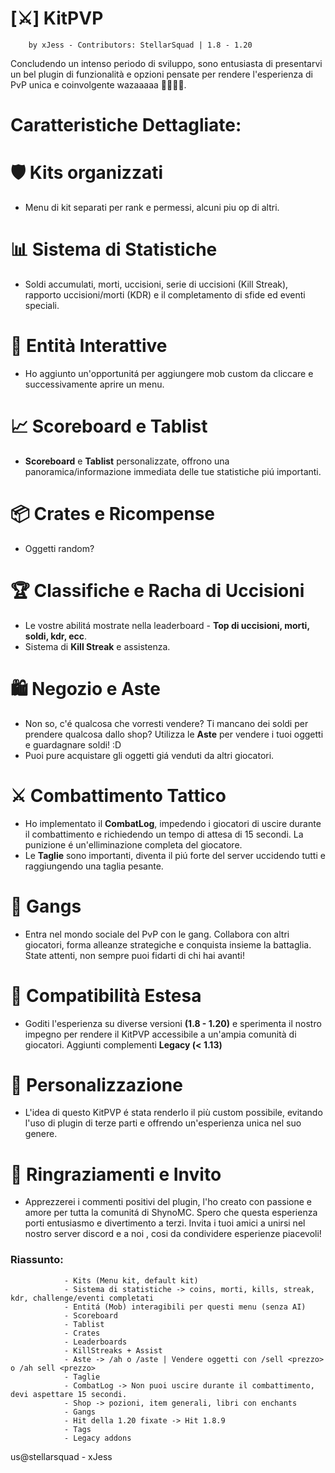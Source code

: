 # [⚔] KitPVP
		by xJess - Contributors: StellarSquad | 1.8 - 1.20 
    
Concludendo un intenso periodo di sviluppo, sono entusiasta di presentarvi un bel plugin di funzionalità e opzioni pensate per rendere l'esperienza di PvP unica e coinvolgente wazaaaaa 👻👻👻👻.

# Caratteristiche Dettagliate:

# 🛡️ Kits organizzati
  - Menu di kit separati per rank e permessi, alcuni piu op di altri.
# 📊 Sistema di Statistiche
  - Soldi accumulati, morti, uccisioni, serie di uccisioni (Kill Streak), rapporto uccisioni/morti (KDR) e il completamento di sfide ed eventi speciali.
# 🦴 Entità Interattive
  - Ho aggiunto un'opportunitá per aggiungere mob custom da cliccare e successivamente aprire un menu.
# 📈 Scoreboard e Tablist
  - **Scoreboard** e **Tablist** personalizzate, offrono una panoramica/informazione immediata delle tue statistiche piú importanti.
# 📦 Crates e Ricompense
  - Oggetti random?
# 🏆 Classifiche e Racha di Uccisioni
  - Le vostre abilitá mostrate nella leaderboard - **Top di uccisioni, morti, soldi, kdr, ecc**.
  - Sistema di **Kill Streak** e assistenza. 
# 🛍️ Negozio e Aste
  - Non so, c'é qualcosa che vorresti vendere? Ti mancano dei soldi per prendere qualcosa dallo shop? Utilizza le **Aste** per vendere i tuoi oggetti e guardagnare soldi! :D
  - Puoi pure acquistare gli oggetti giá venduti da altri giocatori.
# ⚔️ Combattimento Tattico
  - Ho implementato il **CombatLog**, impedendo i giocatori di uscire durante il combattimento e richiedendo un tempo di attesa di 15 secondi. La punizione é un'elliminazione completa del giocatore.
  - Le **Taglie** sono importanti, diventa il piú forte del server uccidendo tutti e raggiungendo una taglia pesante.
# 👥 Gangs
   - Entra nel mondo sociale del PvP con le gang. Collabora con altri giocatori, forma alleanze strategiche e conquista insieme la battaglia. State attenti, non sempre puoi fidarti di chi hai avanti!
# 🔄 Compatibilità Estesa
   - Goditi l'esperienza su diverse versioni **(1.8 - 1.20)** e sperimenta il nostro impegno per rendere il KitPVP accessibile a un'ampia comunità di giocatori. Aggiunti complementi **Legacy (< 1.13)**
# 🚀 Personalizzazione
   - L'idea di questo KitPVP é stata renderlo il più custom possibile, evitando l'uso di plugin di terze parti e offrendo un'esperienza unica nel suo genere.
# 🌟 Ringraziamenti e Invito
   - Apprezzerei i commenti positivi del plugin, l'ho creato con passione e amore per tutta la comunitá di ShynoMC. Spero che questa esperienza porti entusiasmo e divertimento a terzi. Invita i tuoi amici a unirsi nel nostro server discord e a noi , cosi da condividere esperienze piacevoli!

### Riassunto:
				- Kits (Menu kit, default kit)
				- Sistema di statistiche -> coins, morti, kills, streak, kdr, challenge/eventi completati
				- Entitá (Mob) interagibili per questi menu (senza AI)
				- Scoreboard
				- Tablist
				- Crates
				- Leaderboards
				- KillStreaks + Assist
				- Aste -> /ah o /aste | Vendere oggetti con /sell <prezzo> o /ah sell <prezzo>
				- Taglie
				- CombatLog -> Non puoi uscire durante il combattimento, devi aspettare 15 secondi. 
				- Shop -> pozioni, item generali, libri con enchants
				- Gangs
				- Hit della 1.20 fixate -> Hit 1.8.9
				- Tags
				- Legacy addons

us@stellarsquad - xJess
